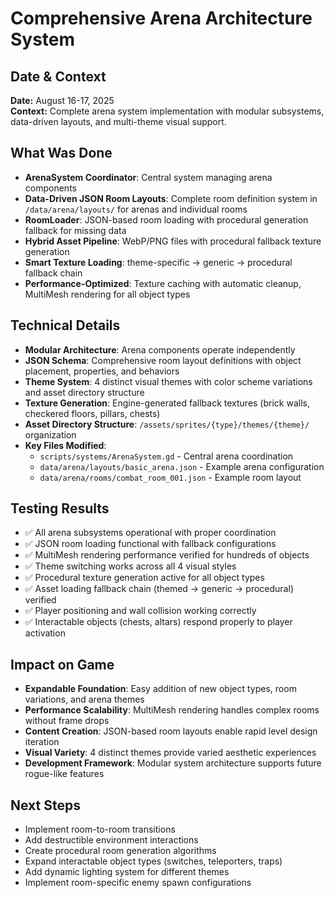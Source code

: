 # Comprehensive Arena Architecture System

## Date & Context
**Date:** August 16-17, 2025  
**Context:** Complete arena system implementation with modular subsystems, data-driven layouts, and multi-theme visual support.

## What Was Done
- **ArenaSystem Coordinator**: Central system managing arena components
- **Data-Driven JSON Room Layouts**: Complete room definition system in `/data/arena/layouts/` for arenas and individual rooms
- **RoomLoader**: JSON-based room loading with procedural generation fallback for missing data
- **Hybrid Asset Pipeline**: WebP/PNG files with procedural fallback texture generation
- **Smart Texture Loading**: theme-specific → generic → procedural fallback chain
- **Performance-Optimized**: Texture caching with automatic cleanup, MultiMesh rendering for all object types

## Technical Details
- **Modular Architecture**: Arena components operate independently
- **JSON Schema**: Comprehensive room layout definitions with object placement, properties, and behaviors
- **Theme System**: 4 distinct visual themes with color scheme variations and asset directory structure
- **Texture Generation**: Engine-generated fallback textures (brick walls, checkered floors, pillars, chests)
- **Asset Directory Structure**: `/assets/sprites/{type}/themes/{theme}/` organization
- **Key Files Modified**:
  - `scripts/systems/ArenaSystem.gd` - Central arena coordination
  - `data/arena/layouts/basic_arena.json` - Example arena configuration
  - `data/arena/rooms/combat_room_001.json` - Example room layout

## Testing Results
- ✅ All arena subsystems operational with proper coordination
- ✅ JSON room loading functional with fallback configurations
- ✅ MultiMesh rendering performance verified for hundreds of objects
- ✅ Theme switching works across all 4 visual styles
- ✅ Procedural texture generation active for all object types
- ✅ Asset loading fallback chain (themed → generic → procedural) verified
- ✅ Player positioning and wall collision working correctly
- ✅ Interactable objects (chests, altars) respond properly to player activation

## Impact on Game
- **Expandable Foundation**: Easy addition of new object types, room variations, and arena themes
- **Performance Scalability**: MultiMesh rendering handles complex rooms without frame drops
- **Content Creation**: JSON-based room layouts enable rapid level design iteration
- **Visual Variety**: 4 distinct themes provide varied aesthetic experiences
- **Development Framework**: Modular system architecture supports future rogue-like features

## Next Steps
- Implement room-to-room transitions
- Add destructible environment interactions
- Create procedural room generation algorithms
- Expand interactable object types (switches, teleporters, traps)
- Add dynamic lighting system for different themes
- Implement room-specific enemy spawn configurations